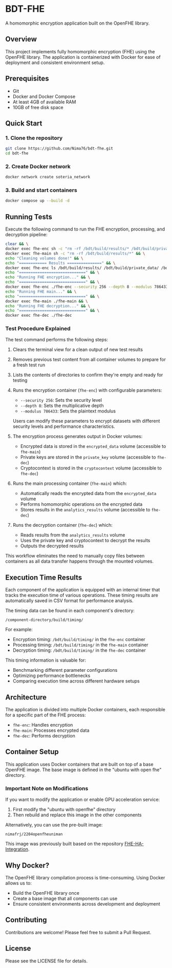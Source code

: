 # BDT-FHE

A homomorphic encryption application built on the OpenFHE library.

## Overview

This project implements fully homomorphic encryption (FHE) using the OpenFHE library. The application is containerized with Docker for ease of deployment and consistent environment setup.

## Prerequisites

- Git
- Docker and Docker Compose
- At least 4GB of available RAM
- 10GB of free disk space

## Quick Start

### 1. Clone the repository

```bash
git clone https://github.com/Nima76/bdt-fhe.git
cd bdt-fhe
```

### 2. Create Docker network

```bash
docker network create soteria_network
```

### 3. Build and start containers

```bash
docker compose up --build -d
```

## Running Tests

Execute the following command to run the FHE encryption, processing, and decryption pipeline:

```bash
clear && \
docker exec fhe-enc sh -c "rm -rf /bdt/build/results/* /bdt/build/private_data/* /bdt/build/cryptocontext/*" && \
docker exec fhe-main sh -c "rm -rf /bdt/build/results/*" && \
echo "Cleaning volumes done!" && \
echo "============ Results ===============" && \
docker exec fhe-enc ls /bdt/build/results/ /bdt/build/private_data/ /bdt/build/cryptocontext/ && \
echo "=============================" && \
echo "Running FHE encryption..." && \
echo "=============================" && \
docker exec fhe-enc ./fhe-enc --security 256 --depth 8 --modulus 786433 && \
echo "Running FHE main..." && \
echo "=============================" && \
docker exec fhe-main ./fhe-main && \
echo "Running FHE decryption..." && \
echo "=============================" && \
docker exec fhe-dec ./fhe-dec
```

### Test Procedure Explained

The test command performs the following steps:

1. Clears the terminal view for a clean output of new test results
2. Removes previous test content from all container volumes to prepare for a fresh test run
3. Lists the contents of directories to confirm they're empty and ready for testing
4. Runs the encryption container (`fhe-enc`) with configurable parameters:
   - `--security 256`: Sets the security level
   - `--depth 8`: Sets the multiplicative depth
   - `--modulus 786433`: Sets the plaintext modulus

   Users can modify these parameters to encrypt datasets with different security levels and performance characteristics.

5. The encryption process generates output in Docker volumes:
   - Encrypted data is stored in the `encrypted_data` volume (accessible to `fhe-main`)
   - Private keys are stored in the `private_key` volume (accessible to `fhe-dec`)
   - Cryptocontext is stored in the `cryptocontext` volume (accessible to `fhe-dec`)

6. Runs the main processing container (`fhe-main`) which:
   - Automatically reads the encrypted data from the `encrypted_data` volume
   - Performs homomorphic operations on the encrypted data
   - Stores results in the `analytics_results` volume (accessible to `fhe-dec`)

7. Runs the decryption container (`fhe-dec`) which:
   - Reads results from the `analytics_results` volume
   - Uses the private key and cryptocontext to decrypt the results
   - Outputs the decrypted results

This workflow eliminates the need to manually copy files between containers as all data transfer happens through the mounted volumes.

## Execution Time Results

Each component of the application is equipped with an internal timer that tracks the execution time of various operations. These timing results are automatically saved in CSV format for performance analysis.

The timing data can be found in each component's directory:
```
/component-directory/build/timing/
```

For example:
- Encryption timing: `/bdt/build/timing/` in the `fhe-enc` container
- Processing timing: `/bdt/build/timing/` in the `fhe-main` container
- Decryption timing: `/bdt/build/timing/` in the `fhe-dec` container

This timing information is valuable for:
- Benchmarking different parameter configurations
- Optimizing performance bottlenecks
- Comparing execution time across different hardware setups

## Architecture

The application is divided into multiple Docker containers, each responsible for a specific part of the FHE process:

- `fhe-enc`: Handles encryption
- `fhe-main`: Processes encrypted data
- `fhe-dec`: Performs decryption

## Container Setup

This application uses Docker containers that are built on top of a base OpenFHE image. The base image is defined in the "ubuntu with open fhe" directory.

### Important Note on Modifications

If you want to modify the application or enable GPU acceleration service:

1. First modify the "ubuntu with openfhe" directory
2. Then rebuild and replace this image in the other components

Alternatively, you can use the pre-built image:
```
nimafrj/2204openfheuniman
```

This image was previously built based on the repository [FHE-HA-Integration](https://github.com/JPBultel/FHE-HA-Integration).

## Why Docker?

The OpenFHE library compilation process is time-consuming. Using Docker allows us to:
- Build the OpenFHE library once
- Create a base image that all components can use
- Ensure consistent environments across development and deployment

## Contributing

Contributions are welcome! Please feel free to submit a Pull Request.

## License

Please see the LICENSE file for details.
